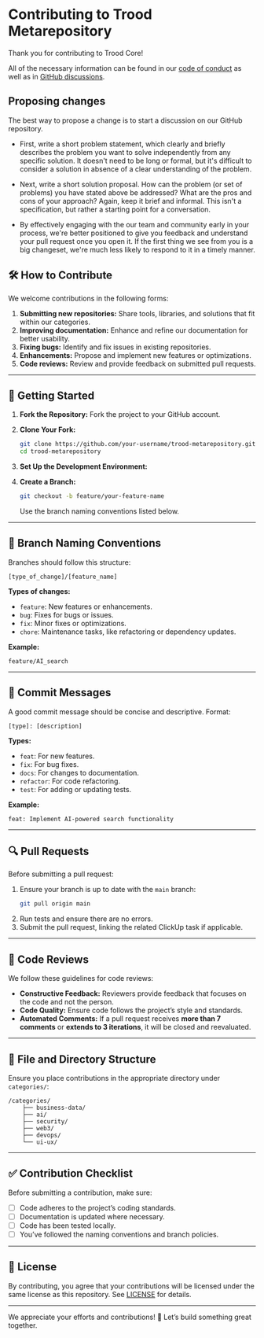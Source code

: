 # Contributing to Trood Metarepository

Thank you for contributing to Trood Core!

All of the necessary information can be found in our [code of conduct](https://www.notion.so/trood/Trood-Testament-4a08910e65c04cf39253d0fb8f06ef59) as well as in [GitHub discussions](https://github.com/orgs/TroodInc/discussions).

## Proposing changes

The best way to propose a change is to start a discussion on our GitHub repository.

- First, write a short problem statement, which clearly and briefly describes the problem you want to solve independently from any specific solution. It doesn't need to be long or formal, but it's difficult to consider a solution in absence of a clear understanding of the problem.

- Next, write a short solution proposal. How can the problem (or set of problems) you have stated above be addressed? What are the pros and cons of your approach? Again, keep it brief and informal. This isn't a specification, but rather a starting point for a conversation.

- By effectively engaging with the our team and community early in your process, we're better positioned to give you feedback and understand your pull request once you open it. If the first thing we see from you is a big changeset, we're much less likely to respond to it in a timely manner.


## 🛠 **How to Contribute**

We welcome contributions in the following forms:

1. **Submitting new repositories:** Share tools, libraries, and solutions that fit within our categories.
2. **Improving documentation:** Enhance and refine our documentation for better usability.
3. **Fixing bugs:** Identify and fix issues in existing repositories.
4. **Enhancements:** Propose and implement new features or optimizations.
5. **Code reviews:** Review and provide feedback on submitted pull requests.

---

## 🚀 **Getting Started**

1. **Fork the Repository:** Fork the project to your GitHub account.
2. **Clone Your Fork:**
    ```bash
    git clone https://github.com/your-username/trood-metarepository.git
    cd trood-metarepository
    ```
3. **Set Up the Development Environment:**

4. **Create a Branch:**
    ```bash
    git checkout -b feature/your-feature-name
    ```
    Use the branch naming conventions listed below.

---

## 📝 **Branch Naming Conventions**

Branches should follow this structure:
```
[type_of_change]/[feature_name]
```
**Types of changes:**
- `feature`: New features or enhancements.
- `bug`: Fixes for bugs or issues.
- `fix`: Minor fixes or optimizations.
- `chore`: Maintenance tasks, like refactoring or dependency updates.

**Example:**
```
feature/AI_search
```

---

## 🔄 **Commit Messages**

A good commit message should be concise and descriptive. Format:
```
[type]: [description]
```
**Types:**
- `feat`: For new features.
- `fix`: For bug fixes.
- `docs`: For changes to documentation.
- `refactor`: For code refactoring.
- `test`: For adding or updating tests.

**Example:**
```
feat: Implement AI-powered search functionality
```

---

## 🔍 **Pull Requests**

Before submitting a pull request:
1. Ensure your branch is up to date with the `main` branch:
    ```bash
    git pull origin main
    ```
2. Run tests and ensure there are no errors.
3. Submit the pull request, linking the related ClickUp task if applicable.

---

## 🔧 **Code Reviews**

We follow these guidelines for code reviews:
- **Constructive Feedback:** Reviewers provide feedback that focuses on the code and not the person.
- **Code Quality:** Ensure code follows the project’s style and standards.
- **Automated Comments:** If a pull request receives **more than 7 comments** or **extends to 3 iterations**, it will be closed and reevaluated.

---

## 📂 **File and Directory Structure**
Ensure you place contributions in the appropriate directory under `categories/`:
```
/categories/
    ├── business-data/
    ├── ai/
    ├── security/
    ├── web3/
    ├── devops/
    └── ui-ux/
```
---

## ✅ **Contribution Checklist**
Before submitting a contribution, make sure:
- [ ] Code adheres to the project’s coding standards.
- [ ] Documentation is updated where necessary.
- [ ] Code has been tested locally.
- [ ] You’ve followed the naming conventions and branch policies.

---

## 📜 **License**
By contributing, you agree that your contributions will be licensed under the same license as this repository. See [LICENSE](./LICENSE) for details.

---

We appreciate your efforts and contributions! 🎉 Let’s build something great together.
